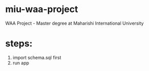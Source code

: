 # miu-waa-project

WAA Project - Master degree at Maharishi International University

# steps:

1. import schema.sql first
2. run app
